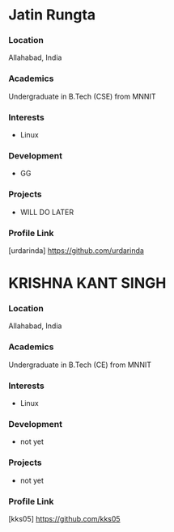 # Jatin Rungta

### Location

Allahabad, India

### Academics

Undergraduate in B.Tech (CSE) from MNNIT

### Interests

- Linux

### Development

- GG

### Projects

- WILL DO LATER

### Profile Link

[urdarinda] https://github.com/urdarinda


# KRISHNA KANT SINGH

### Location

Allahabad, India

### Academics

Undergraduate in B.Tech (CE) from MNNIT

### Interests

- Linux

### Development

-  not yet

### Projects

- not yet

### Profile Link

[kks05] https://github.com/kks05
